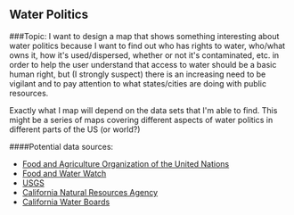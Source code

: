 ## Water Politics

###Topic: 
I want to design a map that shows something interesting about water politics because I want to find out who has rights to water, who/what owns it, how it's used/dispersed, whether or not it's contaminated, etc. in order to help the user understand that access to water should be a basic human right, but (I strongly suspect) there is an increasing need to be vigilant and to pay attention to what states/cities are doing with public resources.

Exactly what I map will depend on the data sets that I'm able to find. This might be a series of maps covering different aspects of water politics in different parts of the US (or world?) 

####Potential data sources:
* [Food and Agriculture Organization of the United Nations](http://www.fao.org/nr/water/aquastat/main/index.stm "AQUASTAT")
* [Food and Water Watch](https://www.foodandwaterwatch.org/library "various fact sheets might link to interesting data sets")
* [USGS](https://water.usgs.gov/watuse/ "Water Use in the United States")
* [California Natural Resources Agency](https://data.cnra.ca.gov/group/water "Water Data Sets")
* [California Water Boards](https://www.waterboards.ca.gov/waterrights/water_issues/programs/diversion_use/water_use.html "Reporting for Water Right Holders")



